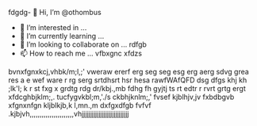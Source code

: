fdgdg- 👋 Hi, I’m @othombus
- 👀 I’m interested in ...
- 🌱 I’m currently learning ...
- 💞️ I’m looking to collaborate on ... rdfgb
- 📫 How to reach me ...
vfbxgnc xfdzs
<!---
othombus/othombus is a ✨ special ✨ repository because its `README.md` (this file) appears on your GitHub profile.ewvraw
You can click the Preview link to take a look at your changes.xfbgcv 
--->
bvnxfgnxkcj,vhbk/m;l,;'
vweraw ererf erg seg seg esg erg aerg
sdvg grea  res a e wef ware r
rg serg srtdhsrt hsr hesa rawfWAfQFD 
dsg dfgs 
khj kh ;lk'l; k
r st fxg x
grdtg rdg dr/kbj.,mb
fdhg fh gyjtj ts
rt edtr r
rvrt grtg ergt 
xfdcghbjklm;,.
tucfygvkbl;m,'./s
ckbhjknlm;,'
fvsef
kjblhjv,jv
fxbdbgvb xfgnxnfgn
kljblkjb,k
l,mn.,m
dxfgxdfgb
fvfvf
.kjbjvh,,,,,,,,,,,,,,,,,,,,,,vhjjjjjjjjjjjjjjjjjjjjjjjjjjjj
